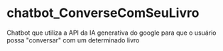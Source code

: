 # chatbot_ConverseComSeuLivro
Chatbot que utiliza a API da IA generativa do google para que o usuário possa "conversar" com um determinado livro
